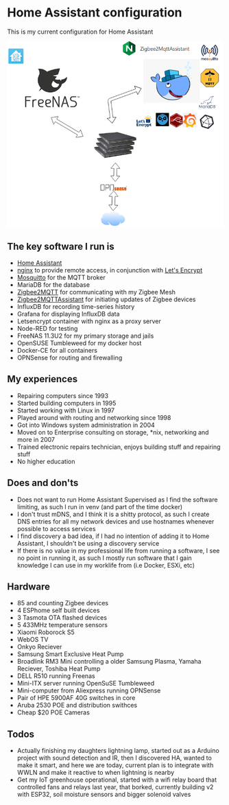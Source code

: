 # Home Assistant configuration
This is my current configuration for Home Assistant

![Setup](https://github.com/atxbyea/HA-Config/blob/master/images/Setup-1.png)

## The key software I run is

* [Home Assistant](https://home-assistant.io/)
* [nginx](https://nginx.org/en/) to provide remote access, in conjunction with [Let's Encrypt](https://letsencrypt.org/)
* [Mosquitto](https://mosquitto.org/) for the MQTT broker
* MariaDB for the database
* [Zigbee2MQTT](https://www.zigbee2mqtt.io/) for communicating with my Zigbee Mesh
* [Zigbee2MQTTAssistant](https://github.com/yllibed/Zigbee2MqttAssistant) for initiating updates of Zigbee devices
* InfluxDB for recording time-series history
* Grafana for displaying InfluxDB data
* Letsencrypt container with nginx as a proxy server
* Node-RED for testing
* FreeNAS 11.3U2 for my primary storage and jails
* OpenSUSE Tumbleweed for my docker host
* Docker-CE for all containers
* OPNSense for routing and firewalling


## My experiences

* Repairing computers since 1993
* Started building computers in 1995
* Started working with Linux in 1997
* Played around with routing and networking since 1998
* Got into Windows system administration in 2004
* Moved on to Enterprise consulting on storage, *nix, networking and more in 2007
* Trained electronic repairs technician, enjoys building stuff and repairing stuff
* No higher education

## Does and don'ts
* Does not want to run Home Assistant Supervised as I find the software limiting, as such I run in venv (and part of the time docker)
* I don't trust mDNS, and I think it is a shitty protocol, as such I create DNS entries for all my network devices and use hostnames whenever possible to access services
* I find discovery a bad idea, if I had no intention of adding it to Home Assistant, I shouldn't be using a discovery service
* If there is no value in my professional life from running a software, I see no point in running it, as such I mostly run software that I gain knowledge I can use in my worklife from (i.e Docker, ESXi, etc)


## Hardware

* 85 and counting Zigbee devices
* 4 ESPhome self built devices
* 3 Tasmota OTA flashed devices
* 5 433MHz temperature sensors
* Xiaomi Roborock S5
* WebOS TV
* Onkyo Reciever
* Samsung Smart Exclusive Heat Pump
* Broadlink RM3 Mini controlling a older Samsung Plasma, Yamaha Reciever, Toshiba Heat Pump
* DELL R510 running Freenas
* Mini-ITX server running OpenSuSE Tumbleweed
* Mini-computer from Aliexpress running OPNSense
* Pair of HPE 5900AF 40G switches in core
* Aruba 2530 POE and distribution swithces
* Cheap $20 POE Cameras


## Todos

* Actually finishing my daughters lightning lamp, started out as a Arduino project with sound detection and IR, then I discovered HA, wanted to make it smart, and here we are today, current plan is to integrate with WWLN and make it reactive to when lightning is nearby
* Get my IoT greenhouse operational, started with a wifi relay board that controlled fans and relays last year, that borked, currently building v2 with ESP32, soil moisture sensors and bigger solenoid valves 
